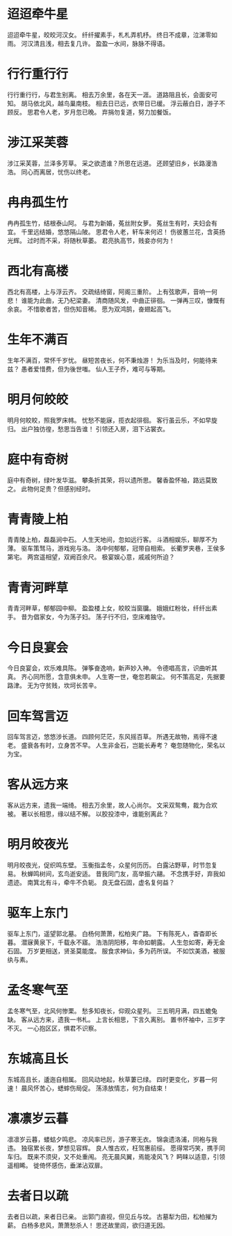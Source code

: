 迢迢牵牛星
==========

迢迢牵牛星，皎皎河汉女。 纤纤擢素手，札札弄机杼。
终日不成章，泣涕零如雨。 河汉清且浅，相去复几许。
盈盈一水间，脉脉不得语。

行行重行行
==========

行行重行行，与君生别离。 相去万余里，各在天一涯。
道路阻且长，会面安可知。 胡马依北风，越鸟巢南枝。
相去日已远，衣带日已缓。 浮云蔽白日，游子不顾反。
思君令人老，岁月忽已晚。 弃捐勿复道，努力加餐饭。

涉江采芙蓉
==========

涉江采芙蓉，兰泽多芳草。 采之欲遗谁？所思在远道。
还顾望旧乡，长路漫浩浩。 同心而离居，忧伤以终老。

冉冉孤生竹
==========

冉冉孤生竹，结根泰山阿。 与君为新婚，菟丝附女萝。
菟丝生有时，夫妇会有宜。 千里远结婚，悠悠隔山陂。
思君令人老，轩车来何迟！ 伤彼蕙兰花，含英扬光辉。
过时而不采，将随秋草萎。 君亮执高节，贱妾亦何为！

西北有高楼
==========

西北有高楼，上与浮云齐。 交疏结绮窗，阿阁三重阶。
上有弦歌声，音响一何悲！ 谁能为此曲，无乃杞梁妻。
清商随风发，中曲正徘徊。 一弹再三叹，慷慨有余哀。
不惜歌者苦，但伤知音稀。 愿为双鸿鹄，奋翅起高飞。

生年不满百
==========

生年不满百，常怀千岁忧。 昼短苦夜长，何不秉烛游！
为乐当及时，何能待来兹？ 愚者爱惜费，但为後世嗤。
仙人王子乔，难可与等期。

明月何皎皎
==========

明月何皎皎，照我罗床帏。 忧愁不能寐，揽衣起徘徊。
客行虽云乐，不如早旋归。 出户独彷徨，愁思当告谁！
引领还入房，泪下沾裳衣。

庭中有奇树
==========

庭中有奇树，绿叶发华滋。 攀条折其荣，将以遗所思。
馨香盈怀袖，路远莫致之。 此物何足贵？但感别经时。

青青陵上柏
==========

青青陵上柏，磊磊涧中石。 人生天地间，忽如远行客。
斗酒相娱乐，聊厚不为薄。 驱车策驽马，游戏宛与洛。
洛中何郁郁，冠带自相索。 长衢罗夹巷，王侯多第宅。
两宫遥相望，双阙百余尺。 极宴娱心意，戚戚何所迫？

青青河畔草
==========

青青河畔草，郁郁园中柳。 盈盈楼上女，皎皎当窗牖。
娥娥红粉妆，纤纤出素手。 昔为倡家女，今为荡子妇。
荡子行不归，空床难独守。

今日良宴会
==========

今日良宴会，欢乐难具陈。 弹筝奋逸响，新声妙入神。
令德唱高言，识曲听其真。 齐心同所愿，含意俱未申。
人生寄一世，奄忽若飙尘。 何不策高足，先据要路津。
无为守贫贱，坎坷长苦辛。

回车驾言迈
==========

回车驾言迈，悠悠涉长道。 四顾何茫茫，东风摇百草。
所遇无故物，焉得不速老。 盛衰各有时，立身苦不早。
人生非金石，岂能长寿考？ 奄忽随物化，荣名以为宝。

客从远方来
==========

客从远方来，遗我一端绮。 相去万余里，故人心尚尔。
文采双鸳鸯，裁为合欢被。 著以长相思，缘以结不解。
以胶投漆中，谁能别离此？

明月皎夜光
==========

明月皎夜光，促织鸣东壁。 玉衡指孟冬，众星何历历。
白露沾野草，时节忽复易。 秋蝉鸣树间，玄鸟逝安适。
昔我同门友，高举振六翮。 不念携手好，弃我如遗迹。
南箕北有斗，牵牛不负轭。 良无盘石固，虚名复何益？

驱车上东门
==========

驱车上东门，遥望郭北墓。 白杨何萧萧，松柏夹广路。
下有陈死人，杳杳即长暮。 潜寐黄泉下，千载永不寤。
浩浩阴阳移，年命如朝露。 人生忽如寄，寿无金石固。
万岁更相送，贤圣莫能度。 服食求神仙，多为药所误。
不如饮美酒，被服纨与素。

孟冬寒气至
==========

孟冬寒气至，北风何惨栗。 愁多知夜长，仰观众星列。
三五明月满，四五蟾兔缺。 客从远方来，遗我一书札。
上言长相思，下言久离别。 置书怀袖中，三岁字不灭。
一心抱区区，惧君不识察。

东城高且长
==========

东城高且长，逶迤自相属。 回风动地起，秋草萋已绿。
四时更变化，岁暮一何速！ 晨风怀苦心，蟋蟀伤局促。
荡涤放情志，何为自结束！

凛凛岁云暮
==========

凛凛岁云暮，蝼蛄夕鸣悲。 凉风率已厉，游子寒无衣。
锦衾遗洛浦，同袍与我违。 独宿累长夜，梦想见容辉。
良人惟古欢，枉驾惠前绥。 愿得常巧笑，携手同车归。
既来不须臾，又不处重闱。 亮无晨风翼，焉能凌风飞？
眄睐以适意，引领遥相睎。 徙倚怀感伤，垂涕沾双扉。

去者日以疏
==========

去者日以疏，来者日已亲。 出郭门直视，但见丘与坟。
古墓犁为田，松柏摧为薪。 白杨多悲风，萧萧愁杀人！
思还故里闾，欲归道无因。

